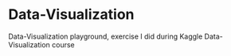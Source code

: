 # Data-Visualization
 Data-Visualization playground, exercise I did during Kaggle  Data-Visualization course

